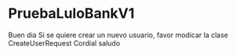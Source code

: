 # PruebaLuloBankV1
Buen dia
Si se quiere crear un nuevo usuario, favor modicar la clase CreateUserRequest
Cordial saludo
